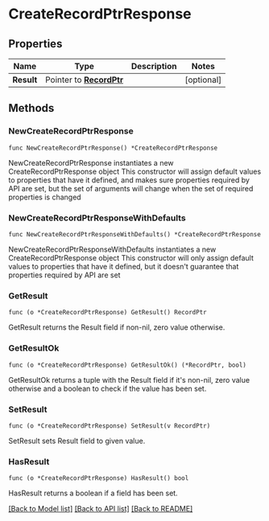 # CreateRecordPtrResponse

## Properties

Name | Type | Description | Notes
------------ | ------------- | ------------- | -------------
**Result** | Pointer to [**RecordPtr**](RecordPtr.md) |  | [optional] 

## Methods

### NewCreateRecordPtrResponse

`func NewCreateRecordPtrResponse() *CreateRecordPtrResponse`

NewCreateRecordPtrResponse instantiates a new CreateRecordPtrResponse object
This constructor will assign default values to properties that have it defined,
and makes sure properties required by API are set, but the set of arguments
will change when the set of required properties is changed

### NewCreateRecordPtrResponseWithDefaults

`func NewCreateRecordPtrResponseWithDefaults() *CreateRecordPtrResponse`

NewCreateRecordPtrResponseWithDefaults instantiates a new CreateRecordPtrResponse object
This constructor will only assign default values to properties that have it defined,
but it doesn't guarantee that properties required by API are set

### GetResult

`func (o *CreateRecordPtrResponse) GetResult() RecordPtr`

GetResult returns the Result field if non-nil, zero value otherwise.

### GetResultOk

`func (o *CreateRecordPtrResponse) GetResultOk() (*RecordPtr, bool)`

GetResultOk returns a tuple with the Result field if it's non-nil, zero value otherwise
and a boolean to check if the value has been set.

### SetResult

`func (o *CreateRecordPtrResponse) SetResult(v RecordPtr)`

SetResult sets Result field to given value.

### HasResult

`func (o *CreateRecordPtrResponse) HasResult() bool`

HasResult returns a boolean if a field has been set.


[[Back to Model list]](../README.md#documentation-for-models) [[Back to API list]](../README.md#documentation-for-api-endpoints) [[Back to README]](../README.md)


